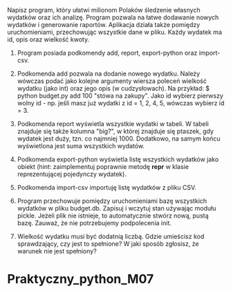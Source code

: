 Napisz program, który ułatwi milionom Polaków śledzenie własnych wydatków oraz ich analizę. Program pozwala na łatwe dodawanie nowych wydatków i generowanie raportów. Aplikacja działa także pomiędzy uruchomieniami, przechowując wszystkie dane w pliku. Każdy wydatek ma id, opis oraz wielkość kwoty.

1. Program posiada podkomendy add, report, export-python oraz import-csv. 

2. Podkomenda add pozwala na dodanie nowego wydatku. Należy wówczas podać jako kolejne argumenty wiersza poleceń wielkość wydatku (jako int) oraz jego opis (w cudzysłowach). Na przykład:
$ python budget.py add 100 "stówa na zakupy". 
Jako id wybierz pierwszy wolny id - np. jeśli masz już wydatki z id = 1, 2, 4, 5, wówczas wybierz id = 3.

3. Podkomenda report wyświetla wszystkie wydatki w tabeli. W tabeli znajduje się także kolumna "big?", w której znajduje się ptaszek, gdy wydatek jest duży, tzn. co najmniej 1000. Dodatkowo, na samym końcu wyświetlona jest suma wszystkich wydatów.

4. Podkomenda export-python wyświetla listę wszystkich wydatków jako obiekt (hint: zaimplementuj poprawnie metodę __repr__ w klasie reprezentującej pojedynczy wydatek).

5. Podkomenda import-csv importuję listę wydatków z pliku CSV.

6. Program przechowuje pomiędzy uruchomieniami bazę wszystkich wydatków w pliku budget.db. Zapisuj i wczytuj stan używając modułu pickle. Jeżeli plik nie istnieje, to automatycznie stwórz nową, pustą bazę. Zauważ, że nie potrzebujemy podpolecenia init.

7. Wielkość wydatku musi być dodatnią liczbą. Gdzie umieścisz kod sprawdzający, czy jest to spełnione? W jaki sposób zgłosisz, że warunek nie jest spełniony?

# Praktyczny_python_M07
